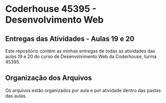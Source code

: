 # Coderhouse 45395 - Desenvolvimento Web

## Entregas das Atividades - Aulas 19 e 20

Este repositório contém as minhas entregas de todas as atividades das aulas 19 e 20 do curso de Desenvolvimento Web da Coderhouse, turma 45395.

## Organização dos Arquivos

Os arquivos estão organizados por aula e por atividade dentro das pastas das aulas.
